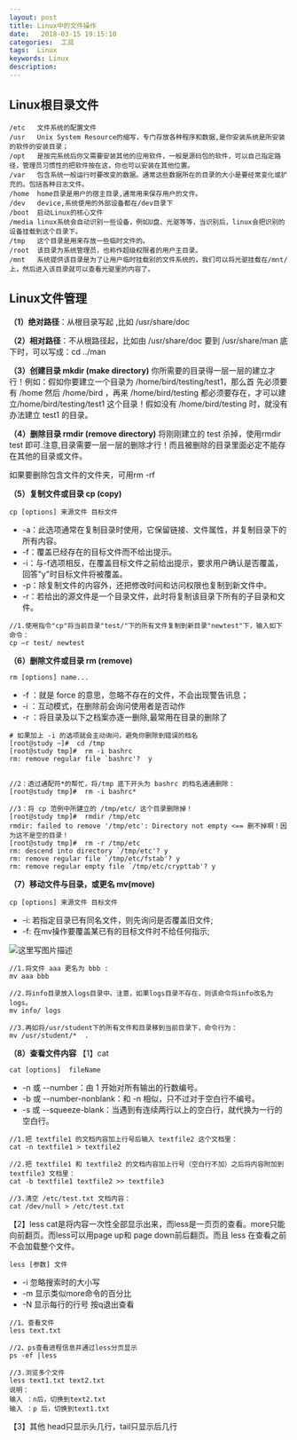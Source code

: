```yaml
---
layout: post
title: Linux中的文件操作
date:   2018-03-15 19:15:10
categories:  工具
tags:  Linux
keywords: Linux
description: 
---
```



## Linux根目录文件

```
/etc   文件系统的配置文件
/usr   Unix System Resource的缩写，专门存放各种程序和数据,是你安装系统是所安装的软件的安装目录；
/opt   是按完系统后你又需要安装其他的应用软件，一般是源码包的软件，可以自己指定路径，管理员习惯性的把软件按在这，你也可以安装在其他位置。
/var   包含系统一般运行时要改变的数据。通常这些数据所在的目录的大小是要经常变化或扩充的。包括各种日志文件。
/home  home目录是用户的宿主目录,通常用来保存用户的文件。
/dev   device,系统使用的外部设备都在/dev目录下
/boot  启动Linux的核心文件
/media linux系统会自动识别一些设备，例如U盘、光驱等等，当识别后，linux会把识别的设备挂载到这个目录下。
/tmp   这个目录是用来存放一些临时文件的。
/root  该目录为系统管理员，也称作超级权限者的用户主目录。
/mnt   系统提供该目录是为了让用户临时挂载别的文件系统的，我们可以将光驱挂载在/mnt/上，然后进入该目录就可以查看光驱里的内容了。
```

## Linux文件管理

**（1）绝对路径**：从根目录写起 ,比如 /usr/share/doc

**（2）相对路径**：不从根路径起，比如由 /usr/share/doc 要到 /usr/share/man 底下时，可以写成：cd ../man

**（3）创建目录 mkdir (make directory)**
 你所需要的目录得一层一层的建立才行！例如：假如你要建立一个目录为 /home/bird/testing/test1，那么首
先必须要有 /home 然后 /home/bird ，再来 /home/bird/testing 都必须要存在，才可以建立/home/bird/testing/test1 这个目录！假如没有 /home/bird/testing 时，就没有办法建立 test1 的目录。

**（4）删除目录 rmdir (remove directory)**
将刚刚建立的 test 杀掉，使用rmdir test 即可.注意,目录需要一层一层的删除才行！而且被删除的目录里面必定不能存在其他的目录或文件。

如果要删除包含文件的文件夹，可用rm -rf

**（5）复制文件或目录 cp (copy)**

```
cp [options] 来源文件 目标文件
```
* -a：此选项通常在复制目录时使用，它保留链接、文件属性，并复制目录下的所有内容。
* -f：覆盖已经存在的目标文件而不给出提示。
* -i：与-f选项相反，在覆盖目标文件之前给出提示，要求用户确认是否覆盖，回答"y"时目标文件将被覆盖。 
* -p：除复制文件的内容外，还把修改时间和访问权限也复制到新文件中。
* -r：若给出的源文件是一个目录文件，此时将复制该目录下所有的子目录和文件。 

```
//1.使用指令"cp"将当前目录"test/"下的所有文件复制到新目录"newtest"下，输入如下命令：
cp –r test/ newtest          
```


**（6）删除文件或目录 rm (remove)**

```
rm [options] name...
```
* -f ：就是 force 的意思，忽略不存在的文件，不会出现警告讯息；
* -i ：互动模式，在删除前会询问使用者是否动作
* -r ：将目录及以下之档案亦逐一删除,最常用在目录的删除了
```
# 如果加上 -i 的选项就会主动询问，避免你删除到错误的档名
[root@study ~]#  cd /tmp
[root@study tmp]#  rm -i bashrc
rm: remove regular file `bashrc'?  y


//2：透过通配符*的帮忙，将/tmp 底下开头为 bashrc 的档名通通删除：
[root@study tmp]#  rm -i bashrc*

//3：将 cp 范例中所建立的 /tmp/etc/ 这个目录删除掉！
[root@study tmp]#  rmdir /tmp/etc
rmdir: failed to remove '/tmp/etc': Directory not empty <== 删不掉啊！因为这不是空的目录！
[root@study tmp]#  rm -r /tmp/etc
rm: descend into directory `/tmp/etc'? y
rm: remove regular file `/tmp/etc/fstab'? y
rm: remove regular empty file `/tmp/etc/crypttab'? y
```

**（7）移动文件与目录，或更名 mv(move)**

```
cp [options] 来源文件 目标文件
```
* -i: 若指定目录已有同名文件，则先询问是否覆盖旧文件;
* -f: 在mv操作要覆盖某已有的目标文件时不给任何指示;

![这里写图片描述](http://p7lixluhf.bkt.clouddn.com/20180320175422703.png)

```
//1.将文件 aaa 更名为 bbb :
mv aaa bbb

//2.将info目录放入logs目录中。注意，如果logs目录不存在，则该命令将info改名为logs。
mv info/ logs 

//3.再如将/usr/student下的所有文件和目录移到当前目录下，命令行为：
mv /usr/student/*  . 
```

**（8）查看文件内容**
【1】cat
```
cat [options]  fileName
```
* -n 或 --number：由 1 开始对所有输出的行数编号。
* -b 或 --number-nonblank：和 -n 相似，只不过对于空白行不编号。
* -s 或 --squeeze-blank：当遇到有连续两行以上的空白行，就代换为一行的空白行。

```
//1.把 textfile1 的文档内容加上行号后输入 textfile2 这个文档里：
cat -n textfile1 > textfile2

//2.把 textfile1 和 textfile2 的文档内容加上行号（空白行不加）之后将内容附加到 textfile3 文档里：
cat -b textfile1 textfile2 >> textfile3

//3.清空 /etc/test.txt 文档内容：
cat /dev/null > /etc/test.txt
```
【2】less
cat是将内容一次性全部显示出来，而less是一页页的查看。more只能向前翻页。而less可以用page up和 page down前后翻页。而且 less 在查看之前不会加载整个文件。

```
less [参数] 文件 
```
* -i 忽略搜索时的大小写
* -m 显示类似more命令的百分比
* -N 显示每行的行号
按q退出查看
```
//1、查看文件
less text.txt

//2、ps查看进程信息并通过less分页显示
ps -ef |less

//3.浏览多个文件
less text1.txt text2.txt
说明：
输入 ：n后，切换到text2.txt
输入 ：p 后，切换到text1.txt
```
【3】其他
head只显示头几行，tail只显示后几行
